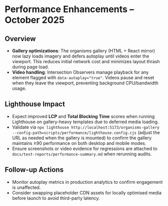 # Performance Enhancements – October 2025

## Overview
- **Gallery optimizations**: The organisms gallery (HTML + React mirror) now lazy loads imagery and defers autoplay until videos enter the viewport. This reduces initial network cost and minimizes layout thrash during page load.
- **Video handling**: Intersection Observers manage playback for any element flagged with `data-autoplay="true"`. Videos pause and reset when they leave the viewport, preventing background CPU/bandwidth usage.

## Lighthouse Impact
- Expect improved **LCP** and **Total Blocking Time** scores when running Lighthouse on gallery-heavy templates due to deferred media loading.
- Validate via `npx lighthouse http://localhost:5173/organisms-gallery --config-path=scripts/performance/lighthouse.config.cjs` (adjust the URL as needed when the gallery is mounted) to confirm the gallery maintains ≥90 performance on both desktop and mobile modes.
- Ensure screenshots or video evidence for regressions are attached to `docs/test-reports/performance-summary.md` when rerunning audits.

## Follow-up Actions
- Monitor autoplay metrics in production analytics to confirm engagement is unaffected.
- Consider swapping placeholder CDN assets for locally optimised media before launch to avoid third-party latency.
